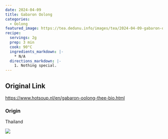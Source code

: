 ```yaml
---
date: 2024-04-09
title: Gabaron Oolong
categories:
  - Oolong
featured_image: https://tea.dedunu.info/images/tea/2024-04-09-gabaron-oolong-1.jpeg
recipe:
  servings: 2g
  prep: 3 min
  cook: 90°C
  ingredients_markdown: |-
    * N/A
  directions_markdown: |-
    1. Nothing special.
---
```


## Original Link

<https://www.hotsoup.nl/en/gabaron-oolong-thee-bio.html>

### Origin

Thailand

![](https://tea.dedunu.info/images/tea/2024-04-09-gabaron-oolong-2.jpeg)